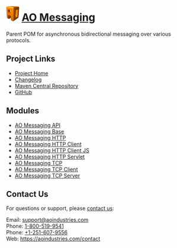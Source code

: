 # [<img src="ao-logo.png" alt="AO Logo" width="35" height="40">](https://aoindustries.com/) [AO Messaging](https://aoindustries.com/ao-messaging/)
Parent POM for asynchronous bidirectional messaging over various protocols.

## Project Links
* [Project Home](https://aoindustries.com/ao-messaging/)
* [Changelog](https://aoindustries.com/ao-messaging/changelog)
* [Maven Central Repository](https://search.maven.org/#search%7Cgav%7C1%7Cg:%22com.aoindustries%22%20AND%20a:%22ao-messaging%22)
* [GitHub](https://github.com/aoindustries/ao-messaging)

## Modules
* [AO Messaging API](https://aoindustries.com/ao-messaging/api/)
* [AO Messaging Base](https://aoindustries.com/ao-messaging/base/)
* [AO Messaging HTTP](https://aoindustries.com/ao-messaging/http/)
* [AO Messaging HTTP Client](https://aoindustries.com/ao-messaging/http/client/)
* [AO Messaging HTTP Client JS](https://aoindustries.com/ao-messaging/http/client-js/)
* [AO Messaging HTTP Servlet](https://aoindustries.com/ao-messaging/http/servlet/)
* [AO Messaging TCP](https://aoindustries.com/ao-messaging/tcp/)
* [AO Messaging TCP Client](https://aoindustries.com/ao-messaging/tcp/client/)
* [AO Messaging TCP Server](https://aoindustries.com/ao-messaging/tcp/server/)

## Contact Us
For questions or support, please [contact us](https://aoindustries.com/contact):

Email: [support@aoindustries.com](mailto:support@aoindustries.com)  
Phone: [1-800-519-9541](tel:1-800-519-9541)  
Phone: [+1-251-607-9556](tel:+1-251-607-9556)  
Web: https://aoindustries.com/contact
